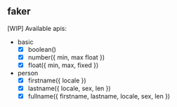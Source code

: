 faker
----

[WIP] Available apis:

- basic
  - [x] boolean()
  - [x] number({ min, max float })
  - [x] float({ min, max, fixed })
- person
  - [x] firstname({ locale })
  - [x] lastname({ locale, sex, len })
  - [x] fullname({ firstname, lastname, locale, sex, len })
